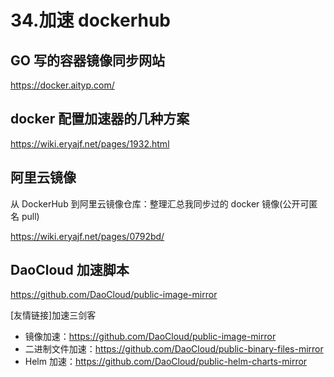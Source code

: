 # 34.加速 dockerhub

## GO 写的容器镜像同步网站

https://docker.aityp.com/

## docker 配置加速器的几种方案

https://wiki.eryajf.net/pages/1932.html

## 阿里云镜像

从 DockerHub 到阿里云镜像仓库：整理汇总我同步过的 docker 镜像(公开可匿名 pull)

https://wiki.eryajf.net/pages/0792bd/

## DaoCloud 加速脚本

https://github.com/DaoCloud/public-image-mirror

[友情链接]加速三剑客

- 镜像加速：https://github.com/DaoCloud/public-image-mirror
- 二进制文件加速：https://github.com/DaoCloud/public-binary-files-mirror
- Helm 加速：https://github.com/DaoCloud/public-helm-charts-mirror
